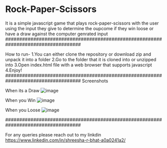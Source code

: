 # Rock-Paper-Scissors
It is a simple javascript game that plays rock-paper-scissors with the user using the input they give to determine the oupcome if they win loose or have a draw against the computer genrated input
###################################################################################

How to run-
1.You can either clone the repository or download zip and unpack it into a folder
2.Go to the folder that it is cloned into or unzipped into
3.Open index.html file with a web browser that supports javascript
4.Enjoy!
###################################################################################
Screenshots

When its a Draw
![image](https://user-images.githubusercontent.com/65221970/156219186-a40b3587-de5d-450f-a7b4-ef4dcc801943.png)

When you Win
![image](https://user-images.githubusercontent.com/65221970/156219288-8cb560bd-656e-4aa6-8798-35c4b06f4be7.png)

When you Loose
![image](https://user-images.githubusercontent.com/65221970/156219335-dfb98c58-08c8-400b-9442-6e6f8fa3c21e.png)

###################################################################################

For any queries please reach out to my linkdin https://www.linkedin.com/in/shreesha-r-bhat-a0a0241a2/
